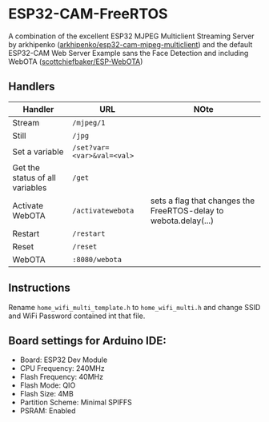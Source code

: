 # ESP32-CAM-FreeRTOS
A combination of the excellent ESP32 MJPEG Multiclient Streaming Server by arkhipenko ([arkhipenko/esp32-cam-mjpeg-multiclient](https://github.com/arkhipenko/esp32-cam-mjpeg-multiclient)) and the default ESP32-CAM Web Server Example sans the Face Detection and including WebOTA ([scottchiefbaker/ESP-WebOTA](https://github.com/scottchiefbaker/ESP-WebOTA))

## Handlers

Handler | URL | NOte
------------ | ------------- | -------------
Stream | `/mjpeg/1`
Still | `/jpg`
Set a variable | `/set?var=<var>&val=<val>`
Get the status of all variables | `/get`
Activate WebOTA | `/activatewebota` | sets a flag that changes the FreeRTOS-delay to webota.delay(...)
Restart | `/restart`
Reset | `/reset`
WebOTA | `:8080/webota`

## Instructions

Rename `home_wifi_multi_template.h` to `home_wifi_multi.h` and change SSID and WiFi Password contained int that file.

## Board settings for Arduino IDE:

* Board: ESP32 Dev Module
* CPU Frequency: 240MHz
* Flash Frequency: 40MHz
* Flash Mode: QIO
* Flash Size: 4MB
* Partition Scheme: Minimal SPIFFS
* PSRAM: Enabled
